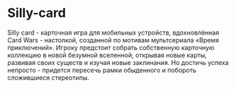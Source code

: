 # Silly-card

Silly card - карточная игра для мобильных устройств, вдохновлённая Card Wars - настолкой, созданной по мотивам мультсериала «Время приключений». Игроку предстоит собрать собственную карточную коллекцию в новой безумной вселенной, открывая новые карты, развивая своих существ и изучая новые заклинания. Но достичь успеха непросто - придется пересечь рамки обыденного и побороть сложившиеся стереотипы.

